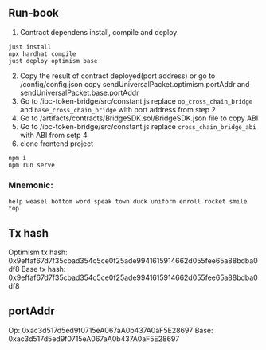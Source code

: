 
## Run-book
1. Contract dependens install, compile and deploy
```
just install
npx hardhat compile
just deploy optimism base
```
2. Copy the result of contract deployed(port address) or go to /config/config.json copy sendUniversalPacket.optimism.portAddr and sendUniversalPacket.base.portAddr
3. Go to /ibc-token-bridge/src/constant.js replace `op_cross_chain_bridge` and `base_cross_chain_bridge` with port address from step 2
4. Go to /artifacts/contracts/BridgeSDK.sol/BridgeSDK.json file to copy ABI
5. Go to /ibc-token-bridge/src/constant.js replace `cross_chain_bridge_abi` with ABI from setp 4
6. clone frontend project
```
npm i
npm run serve
```

### Mnemonic: 
    help weasel bottom word speak town duck uniform enroll rocket smile top

## Tx hash
Optimism tx hash: 0x9effaf67d7f35cbad354c5ce0f25ade9941615914662d055fee65a88bdba0df8
Base tx hash: 0x9effaf67d7f35cbad354c5ce0f25ade9941615914662d055fee65a88bdba0df8


## portAddr
Op: 0xac3d517d5ed9f0715eA067aA0b437A0aF5E28697
Base: 0xac3d517d5ed9f0715eA067aA0b437A0aF5E28697




